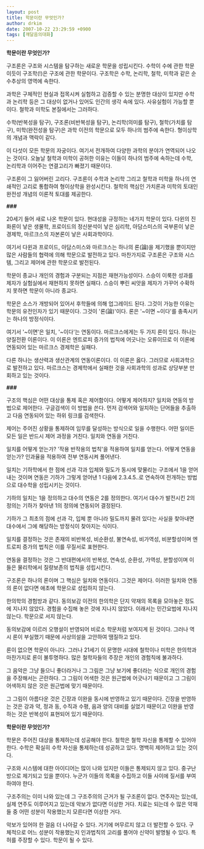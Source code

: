 ```yaml
---
layout: post
title: 학문이란 무엇인가?
author: drkim
date: 2007-10-22 23:29:59 +0900
tags: [깨달음의대화]
---
```

**학문이란 무엇인가?**

구조론은 구조와 시스템을 탐구하는 새로운 학문을 성립시킨다. 수학이 수에 관한 학문이듯이 구조학(!)은 구조에 관한 학문이다. 구조학은 수학, 논리학, 철학, 미학과 같은 순수추상의 영역에 속한다. 

과학은 구체적인 현실과 접목시켜 실험하고 검증할 수 있는 분명한 대상이 있지만 수학과 논리학 등은 그 대상이 없거나 있어도 인간의 생각 속에 있다. 사유실험이 가능할 뿐이다. 철학과 미학도 본질에서는 그러하다. 

수학(반복성을 탐구), 구조론(비반복성을 탐구), 논리학(의미를 탐구), 철학(가치를 탐구), 미학(완전성을 탐구)은 과학 이전의 학문으로 모두 하나의 범주에 속한다. 형이상학의 개념과 맥락이 같다.

이 다섯이 모든 학문의 자궁이다. 여기서 전개하여 다양한 과학의 분야가 연역되어 나오는 것이다. 오늘날 철학과 미학이 공허한 이유는 이들이 하나의 범주에 속하는데 수학, 논리학과 이어주는 연결고리가 빠졌기 때문이다. 

구조론이 그 잃어버린 고리다. 구조론이 수학과 논리학 그리고 철학과 미학을 하나의 연쇄적인 고리로 통합하여 형이상학을 완성시킨다. 철학의 핵심인 가치론과 미학의 토대인 완전성 개념의 이론적 토대를 제공한다. 

**###**

20세기 들어 새로 나온 학문이 있다. 현대성을 규정하는 네가지 학문이 있다. 다윈의 진화론이 낳은 생물학, 프로이드의 정신분석이 낳은 심리학, 아담스미스의 국부론이 낳은 경제학, 마르크스의 자본론이 낳은 사회과학이다. 

여기서 다윈과 프로이드, 아담스미스와 마르크스는 하나의 론(論)을 제기했을 뿐이지만 많은 사람들의 협력에 의해 학문으로 발전하고 있다. 마찬가지로 구조론은 구조와 시스템, 그리고 제어에 관한 학문으로 발전된다. 

학문이 종교나 개인의 경험과 구분되는 지점은 재현가능성이다. 스승이 이룩한 성과를 제자가 실험실에서 재현하지 못하면 실패다. 스승이 뿌린 씨앗을 제자가 가꾸어 수확하지 못하면 학문이 아니라 종교다. 

학문은 소스가 개방되어 있어서 후학들에 의해 업그레이드 된다. 그것이 가능한 이유는 학문의 유전인자가 있기 때문이다. 그것이 '론(論)'이다. 론은 '~이면 ~이다'를 충족시키는 하나의 방정식이다.

여기서 '~이면'은 일치, '~이다'는 연동이다. 마르크스에게는 두 가지 론이 있다. 하나는 양질전환 이론이다. 이 이론은 엔트로피 증가의 법칙에 어긋나는 오류이므로 이 이론에 연동되어 있는 마르크스 경제학은 실패다. 

다른 하나는 생산력과 생산관계의 연동이론이다. 이 이론은 옳다. 그러므로 사회과학으로 발전하고 있다. 마르크스는 경제학에서 실패한 것을 사회과학의 성과로 상당부분 만회하고 있는 것이다. 

**###**

구조의 핵심은 어떤 대상을 통제 혹은 제어함이다. 어떻게 제어하지? 일치와 연동의 방법으로 제어한다. 구글검색이 이 방법을 쓴다. 먼저 검색어와 일치하는 단어들을 추출하고 다음 연동되어 있는 하위 링크를 검색한다. 

제어는 주어진 상황을 통제하여 임무를 달성하는 방식으로 일을 수행한다. 어떤 일이든 모든 일은 반드시 제어 과정을 거친다. 일치와 연동을 거친다. 

일치를 어떻게 얻는가? '작용 반작용의 법칙'을 적용하여 일치를 얻는다. 어떻게 연동을 얻는가? 인과율을 적용하여 전부 연동시켜 풀어낸다. 

일치는 기하학에서 한 점에 선과 각과 입체와 밀도가 동시에 맞물리는 구조에서 1을 얻어내는 것이며 연동은 기하가 그렇게 얻어낸 1 다음에 2.3.4.5..로 연속하여 전개하는 방법으로 대수학을 성립시키는 것이다. 

기하의 일치는 1을 정의하고 대수의 연동은 2를 정의한다. 여기서 대수가 발전시킨 2의 정의는 기하가 찾아낸 1의 정의에 연동되어 결정된다. 

기하가 그 최초의 점에 선과 각, 입체 뿐 아니라 밀도까지 물려 있다는 사실을 찾아내면 대수에서 그에 해당하는 방정식이 찾아지는 식이다. 

일치를 결정하는 것은 존재의 비반복성, 비순환성, 불연속성, 비가역성, 비분할성이며 엔트로피 증가의 법칙은 이를 무질서로 표현한다. 

연동을 결정하는 것은 그 반대편에서의 반복성, 연속성, 순환성, 가역성, 분할성이며 이들은 물리학에서 질량보존의 법칙을 성립시킨다. 

구조론은 하나의 론이며 그 핵심은 일치와 연동이다. 그것은 제어다. 이러한 일치와 연동의 론이 없다면 애초에 학문으로 성립하지 않는다. 

한의학의 경험방과 같다. 동의보감 이전의 한의학은 단지 약재의 목록을 모아놓은 정도에 지나지 않았다. 경험을 수집해 놓은 것에 지나지 않았다. 이래서는 민간요법에 지나지 않는다. 학문으로 서지 않는다. 

동의보감에 이르러 오행설이 반영되어 비로소 학문처럼 보여지게 된 것이다. 그러나 역시 론이 부실했기 때문에 사상의설을 고안하여 땜질하고 있다. 

론이 없으면 학문이 아니다. 그러나 21세기 이 문명한 시대에 철학이나 미학은 한의학과 마찬가지로 론이 불투명하다. 많은 철학자들의 주장은 개인의 경험칙에 불과하다. 

그 음악은 그냥 들으니 좋더라거나 그 그림은 그냥 보기에 좋더라는 식으로 개인의 경험을 주장해서는 곤란하다. 그 그림이 어색한 것은 원근법에 어긋나기 때문이고 그 그림이 어색하지 않은 것은 원근법에 맞기 때문이다. 

그 그림이 아름다운 것은 긴장과 이완을 동시에 반영하고 있기 때문이다. 긴장을 반영하는 것은 강과 약, 정과 동, 수직과 수평, 음과 양의 대비를 실었기 때문이고 이완을 반영하는 것은 반복성이 표현되어 있기 때문이다. 

**학문이란 무엇인가?**

학문은 주어진 대상을 통제하는데 성공해야 한다. 철학은 철학 자신을 통제할 수 있어야 한다. 수학은 확실히 수학 자신을 통제하는데 성공하고 있다. 명백히 제어하고 있는 것이다. 

구조와 시스템에 대한 아이디어는 많이 나와 있지만 이들은 통제되지 않고 있다. 중구난방으로 제기되고 있을 뿐이다. 누군가 이들의 목록을 수집하고 이들 사이에 질서를 부여하여야 한다. 

구조주의는 이미 나와 있는데 그 구조주의의 근거가 될 구조론이 없다. 연주자는 있는데, 실제 연주도 이루어지고 있는데 악보가 없다면 이상한 거다. 치료는 되는데 수 많은 약재들 중 어떤 성분이 작용했는지 모른다면 이상한 거다. 

악보가 있어야 한 걸음 더 나아갈 수 있다. 거기에 머무르지 않고 더 발전할 수 있다. 구체적으로 어느 성분이 작용했는지 인과법칙의 고리를 풀어야 신약이 발명될 수 있다. 특허를 주장할 수 있다. 학문이 될 수 있다.